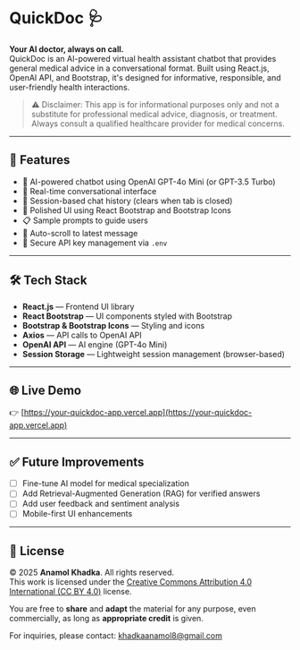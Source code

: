 # QuickDoc 🩺

**Your AI doctor, always on call.**  
QuickDoc is an AI-powered virtual health assistant chatbot that provides general medical advice in a conversational format. Built using React.js, OpenAI API, and Bootstrap, it's designed for informative, responsible, and user-friendly health interactions.

> ⚠️ Disclaimer: This app is for informational purposes only and not a substitute for professional medical advice, diagnosis, or treatment. Always consult a qualified healthcare provider for medical concerns.

---

## 🚀 Features

- 🤖 AI-powered chatbot using OpenAI GPT-4o Mini (or GPT-3.5 Turbo)
- 💬 Real-time conversational interface
- 🧠 Session-based chat history (clears when tab is closed)
- 🎨 Polished UI using React Bootstrap and Bootstrap Icons
- 📋 Sample prompts to guide users
- 🔄 Auto-scroll to latest message
- 🔐 Secure API key management via `.env`

---

## 🛠 Tech Stack

- **React.js** — Frontend UI library
- **React Bootstrap** — UI components styled with Bootstrap
- **Bootstrap & Bootstrap Icons** — Styling and icons
- **Axios** — API calls to OpenAI API
- **OpenAI API** — AI engine (GPT-4o Mini)
- **Session Storage** — Lightweight session management (browser-based)

---

## 🌐 Live Demo

👉 [https://your-quickdoc-app.vercel.app](https://your-quickdoc-app.vercel.app)

---

## ✅ Future Improvements

- [ ] Fine-tune AI model for medical specialization
- [ ] Add Retrieval-Augmented Generation (RAG) for verified answers
- [ ] Add user feedback and sentiment analysis
- [ ] Mobile-first UI enhancements

---

## 📜 License

© 2025 **Anamol Khadka**. All rights reserved.  
This work is licensed under the [Creative Commons Attribution 4.0 International (CC BY 4.0)](https://creativecommons.org/licenses/by/4.0/) license.

You are free to **share** and **adapt** the material for any purpose, even commercially, as long as **appropriate credit** is given.

For inquiries, please contact: [khadkaanamol8@gmail.com](mailto:khadkaanamol8@gmail.com)

